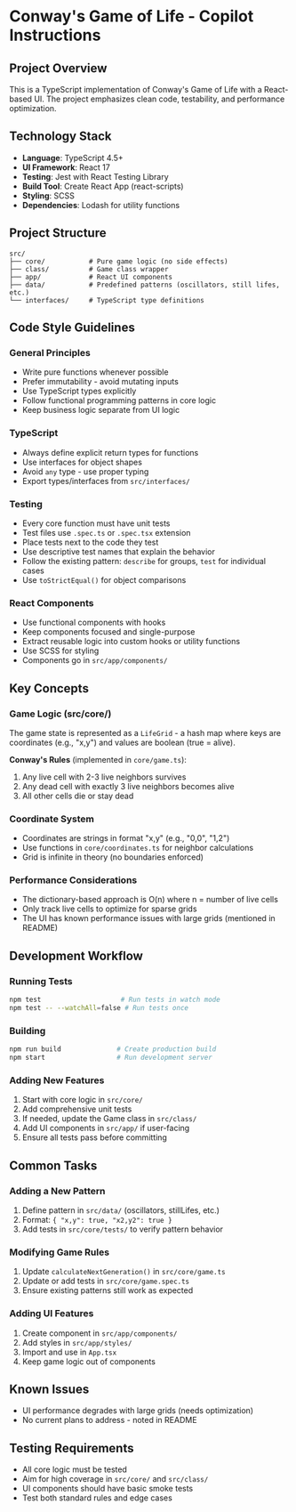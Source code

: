 # Conway's Game of Life - Copilot Instructions

## Project Overview
This is a TypeScript implementation of Conway's Game of Life with a React-based UI. The project emphasizes clean code, testability, and performance optimization.

## Technology Stack
- **Language**: TypeScript 4.5+
- **UI Framework**: React 17
- **Testing**: Jest with React Testing Library
- **Build Tool**: Create React App (react-scripts)
- **Styling**: SCSS
- **Dependencies**: Lodash for utility functions

## Project Structure
```
src/
├── core/           # Pure game logic (no side effects)
├── class/          # Game class wrapper
├── app/            # React UI components
├── data/           # Predefined patterns (oscillators, still lifes, etc.)
└── interfaces/     # TypeScript type definitions
```

## Code Style Guidelines

### General Principles
- Write pure functions whenever possible
- Prefer immutability - avoid mutating inputs
- Use TypeScript types explicitly
- Follow functional programming patterns in core logic
- Keep business logic separate from UI logic

### TypeScript
- Always define explicit return types for functions
- Use interfaces for object shapes
- Avoid `any` type - use proper typing
- Export types/interfaces from `src/interfaces/`

### Testing
- Every core function must have unit tests
- Test files use `.spec.ts` or `.spec.tsx` extension
- Place tests next to the code they test
- Use descriptive test names that explain the behavior
- Follow the existing pattern: `describe` for groups, `test` for individual cases
- Use `toStrictEqual()` for object comparisons

### React Components
- Use functional components with hooks
- Keep components focused and single-purpose
- Extract reusable logic into custom hooks or utility functions
- Use SCSS for styling
- Components go in `src/app/components/`

## Key Concepts

### Game Logic (src/core/)
The game state is represented as a `LifeGrid` - a hash map where keys are coordinates (e.g., "x,y") and values are boolean (true = alive).

**Conway's Rules** (implemented in `core/game.ts`):
1. Any live cell with 2-3 live neighbors survives
2. Any dead cell with exactly 3 live neighbors becomes alive
3. All other cells die or stay dead

### Coordinate System
- Coordinates are strings in format "x,y" (e.g., "0,0", "1,2")
- Use functions in `core/coordinates.ts` for neighbor calculations
- Grid is infinite in theory (no boundaries enforced)

### Performance Considerations
- The dictionary-based approach is O(n) where n = number of live cells
- Only track live cells to optimize for sparse grids
- The UI has known performance issues with large grids (mentioned in README)

## Development Workflow

### Running Tests
```bash
npm test                    # Run tests in watch mode
npm test -- --watchAll=false # Run tests once
```

### Building
```bash
npm run build              # Create production build
npm start                  # Run development server
```

### Adding New Features
1. Start with core logic in `src/core/`
2. Add comprehensive unit tests
3. If needed, update the Game class in `src/class/`
4. Add UI components in `src/app/` if user-facing
5. Ensure all tests pass before committing

## Common Tasks

### Adding a New Pattern
1. Define pattern in `src/data/` (oscillators, stillLifes, etc.)
2. Format: `{ "x,y": true, "x2,y2": true }`
3. Add tests in `src/core/tests/` to verify pattern behavior

### Modifying Game Rules
1. Update `calculateNextGeneration()` in `src/core/game.ts`
2. Update or add tests in `src/core/game.spec.ts`
3. Ensure existing patterns still work as expected

### Adding UI Features
1. Create component in `src/app/components/`
2. Add styles in `src/app/styles/`
3. Import and use in `App.tsx`
4. Keep game logic out of components

## Known Issues
- UI performance degrades with large grids (needs optimization)
- No current plans to address - noted in README

## Testing Requirements
- All core logic must be tested
- Aim for high coverage in `src/core/` and `src/class/`
- UI components should have basic smoke tests
- Test both standard rules and edge cases
